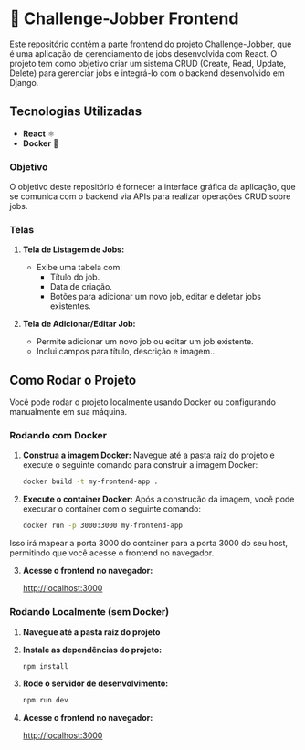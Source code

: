 # 🚀 Challenge-Jobber Frontend

Este repositório contém a parte frontend do projeto Challenge-Jobber, que é uma aplicação de gerenciamento de jobs desenvolvida com React. O projeto tem como objetivo criar um sistema CRUD (Create, Read, Update, Delete) para gerenciar jobs e integrá-lo com o backend desenvolvido em Django.

## Tecnologias Utilizadas

- **React** ⚛️
- **Docker** 🐳


### Objetivo

O objetivo deste repositório é fornecer a interface gráfica da aplicação, que se comunica com o backend via APIs para realizar operações CRUD sobre jobs.

### Telas

1. **Tela de Listagem de Jobs:**

   - Exibe uma tabela com:
     - Título do job.
     - Data de criação.
     - Botões para adicionar um novo job, editar e deletar jobs existentes.

2. **Tela de Adicionar/Editar Job:**
   - Permite adicionar um novo job ou editar um job existente.
   - Inclui campos para título, descrição e imagem..


## Como Rodar o Projeto

Você pode rodar o projeto localmente usando Docker ou configurando manualmente em sua máquina.

### Rodando com Docker
1. **Construa a imagem Docker:**
Navegue até a pasta raiz do projeto e execute o seguinte comando para construir a imagem Docker:

   ```bash
   docker build -t my-frontend-app .
   ```

2. **Execute o container Docker:**
Após a construção da imagem, você pode executar o container com o seguinte comando:

   ```bash
   docker run -p 3000:3000 my-frontend-app
   ```

Isso irá mapear a porta 3000 do container para a porta 3000 do seu host, permitindo que você acesse o frontend no navegador.

3. **Acesse o frontend no navegador:**

   [http://localhost:3000](http://localhost:3000)

### Rodando Localmente (sem Docker)


1. **Navegue até a pasta raiz do projeto**


2. **Instale as dependências do projeto:**

   ```bash
   npm install
   ```

3. **Rode o servidor de desenvolvimento:**

   ```bash
   npm run dev
   ```

4. **Acesse o frontend no navegador:**

   [http://localhost:3000](http://localhost:3000)
